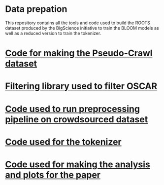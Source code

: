 # Data prepation

This repository contains all the tools and code used to build the ROOTS dataset produced by the BigScience initiative to train the BLOOM models as well as a reduced version to train the tokenizer.

# [Code for making the Pseudo-Crawl dataset](https://github.com/bigscience-workshop/data-preparation/tree/main/sourcing/cc_pseudo_crawl)

# [Filtering library used to filter OSCAR](https://github.com/bigscience-workshop/data-preparation/tree/main/preprocessing/training/01b_oscar_cleaning_and_filtering)

# [Code used to run preprocessing pipeline on crowdsourced dataset](https://github.com/bigscience-workshop/data-preparation/tree/main/preprocessing/training)

# [Code used for the tokenizer](https://github.com/bigscience-workshop/data-preparation/tree/main/preprocessing/tokenizer)

# [Code used for making the analysis and plots for the paper](https://github.com/bigscience-workshop/data-preparation/tree/main/analysis)
